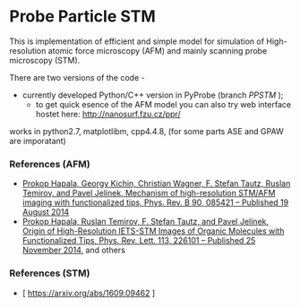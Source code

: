 
# Probe Particle STM

This is implementation of efficient and simple model for simulation of High-resolution atomic force microscopy (AFM) and mainly scanning probe microscopy (STM).

There are two versions of the code - 

* currently developed Python/C++ version in PyProbe  (branch *PPSTM* ); 
  * to get quick esence of the AFM model you can also try web interface hostet here: http://nanosurf.fzu.cz/ppr/

works in python2.7, matplotlibm, cpp4.4.8, (for some parts ASE and GPAW are imporatant)

  
### References (AFM)
* [Prokop Hapala, Georgy Kichin, Christian Wagner, F. Stefan Tautz, Ruslan Temirov, and Pavel Jelínek, Mechanism of high-resolution STM/AFM imaging with functionalized tips, Phys. Rev. B 90, 085421 – Published 19 August 2014](http://journals.aps.org/prb/abstract/10.1103/PhysRevB.90.085421)
* [Prokop Hapala, Ruslan Temirov, F. Stefan Tautz, and Pavel Jelínek, Origin of High-Resolution IETS-STM Images of Organic Molecules with Functionalized Tips, Phys. Rev. Lett. 113, 226101 – Published 25 November 2014,](http://journals.aps.org/prl/abstract/10.1103/PhysRevLett.113.226101) 
and others
### References (STM)
* [ https://arxiv.org/abs/1609.09462 ] 
